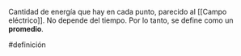Cantidad de energía que hay en cada punto, parecido al [[Campo eléctrico]]. No depende del tiempo. Por lo tanto, se define como un **promedio**.

#definición